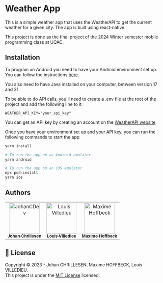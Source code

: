 # Weather App

This is a simple weather app that uses the WeatherAPI to get the current weather for a given city. The app is built using react-native.

This project is done as the final project of the 2024 Winter semester mobile programming class at UQAC.

## Installation

To program on Android you need to have your Android environment set up. You can follow the instructions [here](https://reactnative.dev/docs/environment-setup).

You also need to have Java installed on your computer, between version 17 and 21.

To be able to do API calls, you'll need to create a .env file at the root of the project and add the following line to it:

```TS
WEATHER_API_KEY="your_api_key"
```

You can get an API key by creating an account on the [WeatherAPI website](https://www.weatherapi.com/).

Once you have your environment set up and your API key, you can run the following commands to start the app:

```bash
yarn install

# To run the app on an Android emulator
yarn android

# To run the app on an iOS emulator
npx pod-install
yarn ios
```

## Authors

<table>
    <tbody>
        <tr>
            <td align="center"><a href="https://github.com/JohanCDev"><img src="https://avatars.githubusercontent.com/u/25590592?v=4" width="100px;" alt="JohanCDev"/><br/><sub><b>Johan Chrillesen</b></sub></a><br/></td>
            <td align="center"><a href="https://github.com/LouisVilledieu"><img src="https://avatars.githubusercontent.com/u/72012406?v=4" width="100px;" alt="Louis Villedieu"/><br/><sub><b>Louis Villedieu</b></sub></a><br/></td>
            <td align="center"><a href="https://github.com/MaximeHff"><img src="https://avatars.githubusercontent.com/u/70428762?v=4" width="100px;" alt="Maxime Hoffbeck"/><br/><sub><b>Maxime Hoffbeck</b></sub></a><br/></td>
        </tr>
    </tbody>
</table>

## 📝 License

Copyright © 2023 - Johan CHRILLESEN, Maxime HOFFBECK, Louis VILLEDIEU.<br />
This project is under the [MIT License](https://github.com/johan-uqac/IMO-Final-Project/blob/main/LICENSE.md) licensed.
